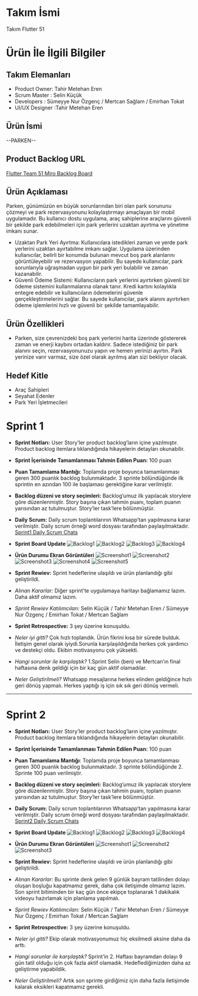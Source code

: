 # Takım İsmi
Takım Flutter 51
# Ürün İle İlgili Bilgiler
## Takım Elemanları
- Product Owner: Tahir Metehan Eren 
- Scrum Master : Selin Küçük 
- Developers : Sümeyye Nur Özgenç / Mertcan Sağlam / Emirhan Tokat 
- UI/UX Designer :Tahir Metehan Eren 

## Ürün İsmi
--PARKEN--
## Product Backlog URL
[Flutter Team 51 Miro Backlog Board](https://miro.com/app/board/uXjVMABKJkc=/)

## Ürün Açıklaması
Parken, günümüzün en büyük sorunlarından biri olan park sorununu çözmeyi ve park rezervasyonunu kolaylaştırmayı amaçlayan bir mobil uygulamadır. Bu kullanıcı dostu uygulama, araç sahiplerine  araçlarını güvenli bir şekilde park edebilmeleri için park yerlerini uzaktan ayırtma ve yönetme imkanı sunar.
- Uzaktan Park Yeri Ayırtma: Kullanıcılara istedikleri zaman ve yerde park yerlerini uzaktan ayırtabilme imkanı sağlar. Uygulama üzerinden kullanıcılar, belirli bir konumda bulunan mevcut boş park alanlarını görüntüleyebilir ve rezervasyon yapabilir. Bu sayede kullanıcılar, park sorunlarıyla uğraşmadan uygun bir park yeri bulabilir ve zaman kazanabilir.
- Güvenli Ödeme Sistemi: Kullanıcıların park yerlerini ayırtırken güvenli bir ödeme sistemini kullanmalarına olanak tanır. Kredi kartını kolaylıkla entegre edebilir ve kullanıcıların ödemelerini güvenle gerçekleştirmelerini sağlar. Bu sayede kullanıcılar, park alanını ayırtırken ödeme işlemlerini hızlı ve güvenli bir şekilde tamamlayabilir.

## Ürün Özellikleri
- Parken, size çevrenizdeki boş park yerlerini harita üzerinde göstererek zaman ve enerji kaybını ortadan kaldırır. Sadece istediğiniz bir park  alanını seçin, rezervasyonunuzu yapın ve hemen yerinizi ayırtın. Park yerinize varır varmaz, size özel olarak ayrılmış alan sizi bekliyor olacak.

## Hedef Kitle
- Araç Sahipleri
- Seyahat Edenler 
- Park Yeri İşletmecileri

# Sprint 1
- **Sprint Notları:** User Story’ler product backlog’ların içine yazılmıştır. Product backlog itemlara tıklandığında hikayelerin detayları okunabilir.
- **Sprint İçerisinde Tamamlanması Tahmin Edilen Puan:** 100 puan
- **Puan Tamamlama Mantığı**: Toplamda proje boyunca tamamlanması geren 300 puanlık backlog bulunmaktadır. 3 sprinte bölündüğünde ilk sprintin en azından 100 ile başlaması gerektiğine karar verilmiştir.
- **Backlog düzeni ve story seçimleri:** Backlog’umuz ilk yapılacak storylere göre düzenlenmiştir. Story başına çıkan tahmin puanı, toplam puanın yarısından az tutulmuştur. Story’ler task’lere bölünmüştür.
- **Daily Scrum:** Daily scrum toplantılarının Whatsapp’tan yapılmasına karar verilmiştir. Daily scrum örneği word dosyası tarafından paylaşılmaktadır. [Sprint1 Daily Scrum Chats](https://github.com/selinkuck/F-51-Bootcamp/blob/main/Project%20Management/sprint_1/Daily%20Scrum%20Chats.docx)
- **Sprint Board Update**
  ![Backlog1](https://github.com/selinkuck/F-51-Bootcamp/blob/main/Project%20Management/sprint_1/Screenshot%202023-06-17%20222433.png)
  ![Backlog2](https://github.com/selinkuck/F-51-Bootcamp/blob/main/Project%20Management/sprint_1/Screenshot%202023-06-17%20222658.png)
  ![Backlog3](https://github.com/selinkuck/F-51-Bootcamp/blob/main/Project%20Management/sprint_1/Screenshot%202023-06-17%20222754%20-%20Copy.png)
  ![Backlog4](https://github.com/selinkuck/F-51-Bootcamp/blob/main/Project%20Management/sprint_1/Screenshot%202023-06-17%20222918.png)
- **Ürün Durumu Ekran Görüntüleri**
  ![Screenshot1](https://github.com/selinkuck/F-51-Bootcamp/blob/main/Project%20Management/sprint_1/Screenshot_1687021723.png)
  ![Screenshot2](https://github.com/selinkuck/F-51-Bootcamp/blob/main/Project%20Management/sprint_1/Screenshot_1687022009.png)
  ![Screenshot3](https://github.com/selinkuck/F-51-Bootcamp/blob/main/Project%20Management/sprint_1/Screenshot_1687022020.png)
  ![Screenshot4](https://github.com/selinkuck/F-51-Bootcamp/blob/main/Project%20Management/sprint_1/Screenshot_1687021978.png)
  ![Screenshot5](https://github.com/selinkuck/F-51-Bootcamp/blob/main/Project%20Management/sprint_1/Screenshot_1687022078.png)

- **Sprint Rewiev:**
Sprint hedeflerine ulaşıldı ve ürün planlandığı gibi geliştirildi.

- *Alınan Kararlar:* Diğer sprint'te uygulamaya haritayı bağlamamız lazım. Daha aktif olmamız lazım.
- *Sprint Rewiev Katılımcıları:* Selin Küçük / Tahir Metehan Eren / Sümeyye Nur Özgenç / Emirhan Tokat / Mertcan Sağlam

- **Sprint Retrospective:** 3 şey üzerine konuşuldu.
- *Neler iyi gitti?* Çok hızlı toplandık. Ürün fikrini kısa bir sürede bulduk. İletişim genel olarak iyiydi.Sorunla karşılaşıldığında herkes çok yardımcı ve destekçi oldu. Ekibin motivasyonu çok yüksekti.
- *Hangi sorunlar ile karşılaştık?* 1.Sprint Selin (ben) ve Mertcan’ın final haftasına denk geldiği için bir kaç gün aktif olamadılar.
- *Neler Geliştirilmeli?* Whatsapp mesajlarına herkes elinden geldiğince hızlı geri dönüş yapmalı. Herkes yaptığı iş için sık  sık geri dönüş vermeli.
---------------------------
# Sprint 2
- **Sprint Notları:** User Story’ler product backlog’ların içine yazılmıştır. Product backlog itemlara tıklandığında hikayelerin detayları okunabilir.
- **Sprint İçerisinde Tamamlanması Tahmin Edilen Puan:** 100 puan
- **Puan Tamamlama Mantığı**: Toplamda proje boyunca tamamlanması geren 300 puanlık backlog bulunmaktadır. 3 sprinte bölündüğünde 2. Sprinte 100 puan verilmiştir.
-  **Backlog düzeni ve story seçimleri:** Backlog’umuz ilk yapılacak storylere göre düzenlenmiştir. Story başına çıkan tahmin puanı, toplam puanın yarısından az tutulmuştur. Story’ler task’lere bölünmüştür.
-  **Daily Scrum:** Daily scrum toplantılarının Whatsapp’tan yapılmasına karar verilmiştir. Daily scrum örneği word dosyası tarafından paylaşılmaktadır. [Sprint2 Daily Scrum Chats](https://github.com/selinkuck/F-51-Bootcamp/blob/main/Project%20Management/sprint_2/Daily_Scrum_2.Sprint.docx)
- **Sprint Board Update**
  ![Backlog1](https://github.com/selinkuck/F-51-Bootcamp/blob/main/Project%20Management/sprint_2/Screenshot%202023-07-02%20151056.png)
  ![Backlog2](https://github.com/selinkuck/F-51-Bootcamp/blob/main/Project%20Management/sprint_2/Screenshot%202023-07-02%20151141.png)
  ![Backlog3](https://github.com/selinkuck/F-51-Bootcamp/blob/main/Project%20Management/sprint_2/Screenshot%202023-07-02%20151211.png)
  ![Backlog4](https://github.com/selinkuck/F-51-Bootcamp/blob/main/Project%20Management/sprint_2/Screenshot%202023-07-02%20151228.png)
- **Ürün Durumu Ekran Görüntüleri**
   ![Screenshot1](https://github.com/selinkuck/F-51-Bootcamp/blob/main/Project%20Management/sprint_2/Screenshot_1688300217.png)
   ![Screenshot2](https://github.com/selinkuck/F-51-Bootcamp/blob/main/Project%20Management/sprint_1/Screenshot_1687022067.png)
   ![Screenshot3](https://github.com/selinkuck/F-51-Bootcamp/blob/main/Project%20Management/sprint_1/Screenshot_1687022180.png)

- **Sprint Rewiev:**
Sprint hedeflerine ulaşıldı ve ürün planlandığı gibi geliştirildi.

- *Alınan Kararlar:* Bu sprinte denk gelen 9 günlük bayram tatilinden dolayı oluşan boşluğu kapatmamız gerek, daha çok iletişimde olmamız lazım. Son sprint bitiminden bir kaç gün önce ekipçe toplanarak 1 dakikalık videoyu hazırlamak için planlama yapılmalı.
- *Sprint Rewiev Katılımcıları:* Selin Küçük / Tahir Metehan Eren / Sümeyye Nur Özgenç / Emirhan Tokat / Mertcan Sağlam
    
- **Sprint Retrospective:** 3 şey üzerine konuşuldu.
- *Neler iyi gitti?* Ekip olarak motivasyonumuz hiç eksilmedi aksine daha da arttı.
- *Hangi sorunlar ile karşılaştık?* Sprint’in 2. Haftası bayramdan dolayı 9 gün tatil olduğu için çok fazla aktif olamadık. Hedeflediğimizden daha az geliştirme yapabildik.
- *Neler Geliştirilmeli?* Artık son sprinte girdiğimiz için daha fazla iletişimde kalarak eksikleri kapatmamız gerekli.
  
  
